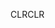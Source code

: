 <span data-ttu-id="99c76-101">CLR</span><span class="sxs-lookup"><span data-stu-id="99c76-101">CLR</span></span>